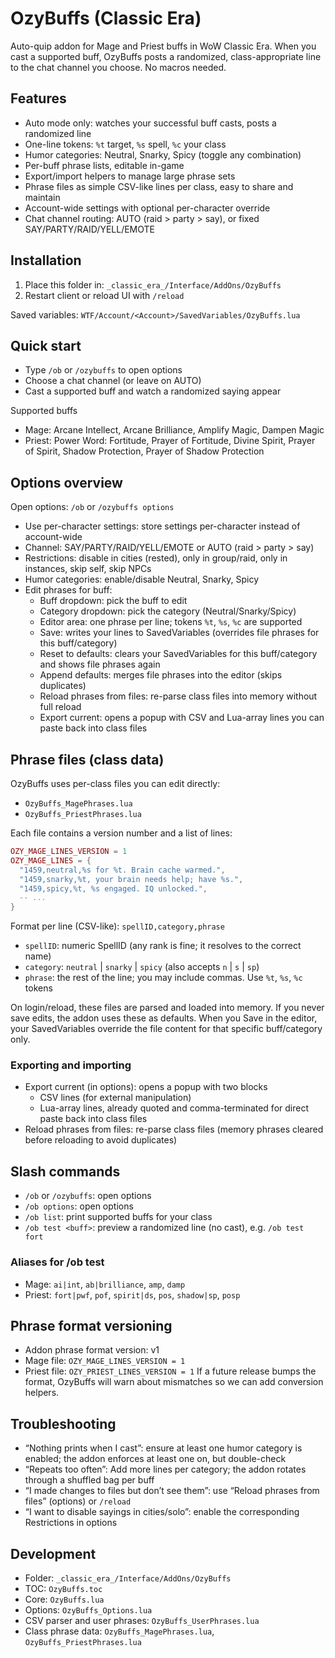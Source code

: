 <!-- Author: Ozy -->

# OzyBuffs (Classic Era)

Auto-quip addon for Mage and Priest buffs in WoW Classic Era. When you cast a supported buff, OzyBuffs posts a randomized, class-appropriate line to the chat channel you choose. No macros needed.

## Features
- Auto mode only: watches your successful buff casts, posts a randomized line
- One-line tokens: `%t` target, `%s` spell, `%c` your class
- Humor categories: Neutral, Snarky, Spicy (toggle any combination)
- Per-buff phrase lists, editable in-game
- Export/import helpers to manage large phrase sets
- Phrase files as simple CSV-like lines per class, easy to share and maintain
- Account-wide settings with optional per-character override
- Chat channel routing: AUTO (raid > party > say), or fixed SAY/PARTY/RAID/YELL/EMOTE

## Installation
1) Place this folder in: `_classic_era_/Interface/AddOns/OzyBuffs`
2) Restart client or reload UI with `/reload`

Saved variables: `WTF/Account/<Account>/SavedVariables/OzyBuffs.lua`

## Quick start
- Type `/ob` or `/ozybuffs` to open options
- Choose a chat channel (or leave on AUTO)
- Cast a supported buff and watch a randomized saying appear

Supported buffs
- Mage: Arcane Intellect, Arcane Brilliance, Amplify Magic, Dampen Magic
- Priest: Power Word: Fortitude, Prayer of Fortitude, Divine Spirit, Prayer of Spirit, Shadow Protection, Prayer of Shadow Protection

## Options overview
Open options: `/ob` or `/ozybuffs options`
- Use per-character settings: store settings per-character instead of account-wide
- Channel: SAY/PARTY/RAID/YELL/EMOTE or AUTO (raid > party > say)
- Restrictions: disable in cities (rested), only in group/raid, only in instances, skip self, skip NPCs
- Humor categories: enable/disable Neutral, Snarky, Spicy
- Edit phrases for buff:
  - Buff dropdown: pick the buff to edit
  - Category dropdown: pick the category (Neutral/Snarky/Spicy)
  - Editor area: one phrase per line; tokens `%t`, `%s`, `%c` are supported
  - Save: writes your lines to SavedVariables (overrides file phrases for this buff/category)
  - Reset to defaults: clears your SavedVariables for this buff/category and shows file phrases again
  - Append defaults: merges file phrases into the editor (skips duplicates)
  - Reload phrases from files: re-parse class files into memory without full reload
  - Export current: opens a popup with CSV and Lua-array lines you can paste back into class files

## Phrase files (class data)
OzyBuffs uses per-class files you can edit directly:
- `OzyBuffs_MagePhrases.lua`
- `OzyBuffs_PriestPhrases.lua`

Each file contains a version number and a list of lines:

```lua
OZY_MAGE_LINES_VERSION = 1
OZY_MAGE_LINES = {
  "1459,neutral,%s for %t. Brain cache warmed.",
  "1459,snarky,%t, your brain needs help; have %s.",
  "1459,spicy,%t, %s engaged. IQ unlocked.",
  -- ...
}
```

Format per line (CSV-like): `spellID,category,phrase`
- `spellID`: numeric SpellID (any rank is fine; it resolves to the correct name)
- `category`: `neutral` | `snarky` | `spicy` (also accepts `n` | `s` | `sp`)
- `phrase`: the rest of the line; you may include commas. Use `%t`, `%s`, `%c` tokens

On login/reload, these files are parsed and loaded into memory. If you never save edits, the addon uses these as defaults. When you Save in the editor, your SavedVariables override the file content for that specific buff/category only.

### Exporting and importing
- Export current (in options): opens a popup with two blocks
  - CSV lines (for external manipulation)
  - Lua-array lines, already quoted and comma-terminated for direct paste back into class files
- Reload phrases from files: re-parse class files (memory phrases cleared before reloading to avoid duplicates)

## Slash commands
- `/ob` or `/ozybuffs`: open options
- `/ob options`: open options
- `/ob list`: print supported buffs for your class
- `/ob test <buff>`: preview a randomized line (no cast), e.g. `/ob test fort`

### Aliases for /ob test
- Mage: `ai|int`, `ab|brilliance`, `amp`, `damp`
- Priest: `fort|pwf`, `pof`, `spirit|ds`, `pos`, `shadow|sp`, `posp`

## Phrase format versioning
- Addon phrase format version: v1
- Mage file: `OZY_MAGE_LINES_VERSION = 1`
- Priest file: `OZY_PRIEST_LINES_VERSION = 1`
If a future release bumps the format, OzyBuffs will warn about mismatches so we can add conversion helpers.

## Troubleshooting
- “Nothing prints when I cast”: ensure at least one humor category is enabled; the addon enforces at least one on, but double-check
- “Repeats too often”: Add more lines per category; the addon rotates through a shuffled bag per buff
- “I made changes to files but don’t see them”: use “Reload phrases from files” (options) or `/reload`
- “I want to disable sayings in cities/solo”: enable the corresponding Restrictions in options

## Development
- Folder: `_classic_era_/Interface/AddOns/OzyBuffs`
- TOC: `OzyBuffs.toc`
- Core: `OzyBuffs.lua`
- Options: `OzyBuffs_Options.lua`
- CSV parser and user phrases: `OzyBuffs_UserPhrases.lua`
- Class phrase data: `OzyBuffs_MagePhrases.lua`, `OzyBuffs_PriestPhrases.lua`
